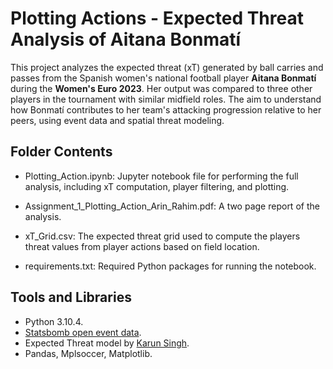 # Plotting Actions - Expected Threat Analysis of Aitana Bonmatí 

This project analyzes the expected threat (xT) generated by ball carries and passes from the Spanish women's national football player **Aitana Bonmatí** during the **Women's Euro 2023**. Her output was compared to three other players in the tournament with similar midfield roles. The aim to understand how Bonmatí contributes to her team's attacking progression relative to her peers, using event data and spatial threat modeling. 

## Folder Contents 

- Plotting_Action.ipynb: Jupyter notebook file for performing the full analysis, including xT computation, player filtering, and plotting.
  
- Assignment_1_Plotting_Action_Arin_Rahim.pdf: A two page report of the analysis. 
  
- xT_Grid.csv: The expected threat grid used to compute the players threat values from player actions based on field location.
  
- requirements.txt: Required Python packages for running the notebook. 

## Tools and Libraries 
- Python 3.10.4.
- [Statsbomb open event data](https://github.com/statsbomb/open-data).
- Expected Threat model by [Karun Singh](https://karun.in/blog/expected-threat.html).
- Pandas, Mplsoccer, Matplotlib. 

